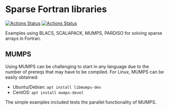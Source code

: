 # Sparse Fortran libraries

[![Actions Status](https://github.com/scivision/sparse-fortran/workflows/ci_cmake/badge.svg)](https://github.com/scivision/sparse-fortran/actions)
[![Actions Status](https://github.com/scivision/sparse-fortran/workflows/ci_meson/badge.svg)](https://github.com/scivision/sparse-fortran/actions)


Examples using BLACS, SCALAPACK, MUMPS, PARDISO for solving sparse arrays in Fortran.

## MUMPS

Using MUMPS can be challenging to start in any language due to the number of prereqs that may have to be compiled.
For Linux, MUMPS can be easily obtained:

* Ubuntu/Debian: `apt install libmumps-dev`
* CentOS: `apt install mumps-devel`

The simple examples included tests the parallel functionality of MUMPS.
